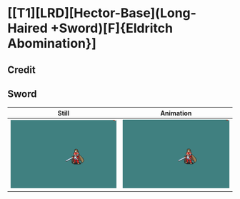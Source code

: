 # [\[T1\]\[LRD\]\[Hector-Base\]\(Long-Haired +Sword\)\[F\]{Eldritch Abomination}]

## Credit


	
## Sword

| Still | Animation |
| :---: | :-------: |
| ![Sword still](./Sword_000.png) | ![Sword animation](./Sword.gif) |
